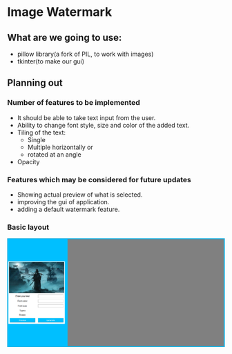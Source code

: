 # Image Watermark

## What are we going to use: 
- pillow library(a fork of PIL, to work with images)
- tkinter(to make our gui)

## Planning out 

### Number of features to be implemented

- It should be able to take text input from the user.
- Ability to change font style, size and color of the added text.
- Tiling of the text: 
  - Single
  - Multiple horizontally or 
  - rotated at an angle
- Opacity

### Features which may be considered for future updates

- Showing actual preview of what is selected.
- improving the gui of application.
- adding a default watermark feature.


### Basic layout

![](./layout.png)